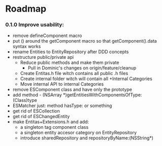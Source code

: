 Roadmap
====

### 0.1.0 Improve usability:
	
- remove defineComponent macro
- put () around the getComponent macro so that getComponent().data syntax works
- rename Entities to EntityRepository after DDD concepts
- restructure public/private api
  - Reduce public methods and make them private
    - Pull in Dominic's changes on origin/feature/cleanup
  - Create Entitas.h file witch contains all public .h files
  - Create internal folder witch will contain all +Internal Categories
  - Move internal API to internal Categories
- remove ESComponent class and have only the prototype
- add method - (NSArray *)getEntitiesWithComponentsOfType:(Class)type
- ESMatcher just: method hasType: or something
- get rid of ESCollection
- get rid of ESChangedEntity
- make Entitas+Extensions.h and add:
  - a singleton tag component class
  - a singleton entity accesor category on EntityRepository
  - introduce sharedRepository and repositoryByName:(NSString*)

